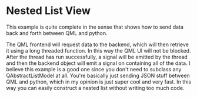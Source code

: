 # Nested List View
This example is quite complete in the sense that shows how to send data back and forth between QML and python.

The QML frontend will request data to the backend, which will then retrieve it using a long threaded function.
In this way the QML UI will not be blocked.
After the thread has run successfully, a signal will be emitted by the thread and then the backend object will emit a signal on containing all of the data.
I believe this example is a good one since you don't need to subclass any QAbstractListModel at all.
You're basically just sending JSON stuff between QML and python, which in my opinion is just super cool and very fast.
In this way you can easily construct a nested list without writing too much code.
